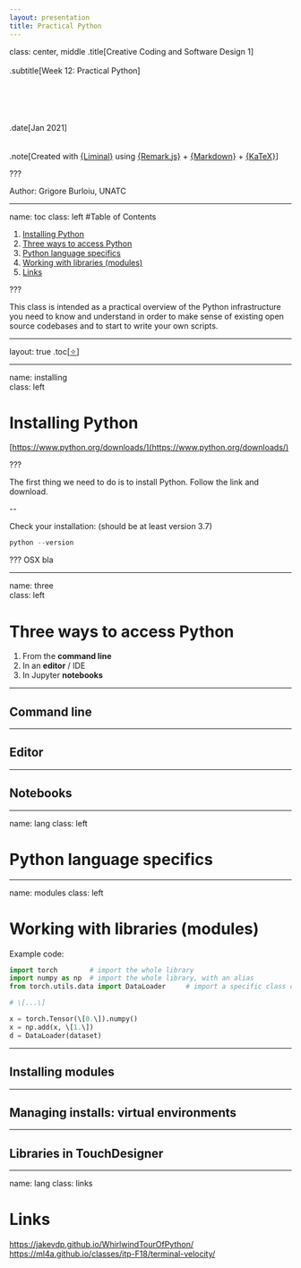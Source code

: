 ```yaml
---
layout: presentation
title: Practical Python
---
```


class: center, middle
.title[Creative Coding and Software Design 1] 
<br/><br/>
.subtitle[Week 12: Practical Python]
<br/><br/><br/><br/><br/><br/>
.date[Jan 2021] 
<br/><br/><br/>
.note[Created with [{Liminal}](https://github.com/jonathanlilly/liminal) using [{Remark.js}](http://remarkjs.com/) + [{Markdown}](https://github.com/adam-p/markdown-here/wiki/Markdown-Cheatsheet) +  [{KaTeX}](https://katex.org)]

???

Author: Grigore Burloiu, UNATC
    
---
name: toc
class: left
#Table of Contents        
      
1. [Installing Python](#installing)
2. [Three ways to access Python](#three)
3. [Python language specifics](#lang)
4. [Working with libraries (modules)](#modules)
5. [Links](#links)

???

This class is intended as a practical overview of the Python infrastructure you need to know and understand in order to make sense of existing open source codebases and to start to write your own scripts.

          
---
layout: true  .toc[[&#10023;](#toc)]
        
---
name: installing  
class: left
# Installing Python

[https://www.python.org/downloads/](https://www.python.org/downloads/)

???

The first thing we need to do is to install Python. Follow the link and download.

--

Check your installation: (should be at least version 3.7)

```powershell
python --version
```

???
OSX bla

---

name: three  
class: left
# Three ways to access Python

1. From the **command line**
2. In an **editor** / IDE
3. In Jupyter **notebooks**

---

## Command line

---

## Editor

---

## Notebooks

---

name: lang
class: left
# Python language specifics

---

name: modules
class: left
# Working with libraries (modules)

Example code:
```python
import torch 		# import the whole library 
import numpy as np 	# import the whole library, with an alias
from torch.utils.data import DataLoader 	# import a specific class or function 

# \[...\] 

x = torch.Tensor(\[0.\]).numpy()
x = np.add(x, \[1.\])
d = DataLoader(dataset)
```

---

## Installing modules

---

## Managing installs: virtual environments

---

## Libraries in TouchDesigner

---

name: lang
class: links
# Links

https://jakevdp.github.io/WhirlwindTourOfPython/
https://ml4a.github.io/classes/itp-F18/terminal-velocity/